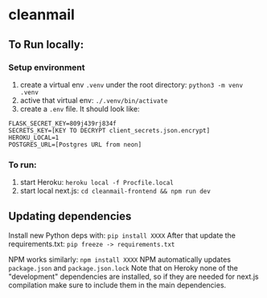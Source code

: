 # cleanmail

## To Run locally:
### Setup environment
1. create a virtual env `.venv` under the root directory:
`python3 -m venv .venv`
2. active that virtual env:
`./.venv/bin/activate`
3. create a `.env` file. It should look like:
```
FLASK_SECRET_KEY=809j439rj834f
SECRETS_KEY=[KEY TO DECRYPT client_secrets.json.encrypt]
HEROKU_LOCAL=1
POSTGRES_URL=[Postgres URL from neon]
```

### To run:
1. start Heroku:
`heroku local -f Procfile.local`
2. start local next.js:
`cd cleanmail-frontend && npm run dev`


## Updating dependencies
Install new Python deps with: `pip install XXXX`
After that update the requirements.txt: `pip freeze -> requirements.txt`

NPM works similarly: `npm install XXXX`
NPM automatically updates `package.json` and `package.json.lock`
Note that on Heroky none of the "development" dependencies are installed, so if they are needed for next.js compilation make sure to include them in the main dependencies.